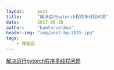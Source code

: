 ```yaml
---
layout:     post
title:      "解决运行pytorch程序多线程问题"
date:       2017-06-30
author:     "bamtercelboo"
header-img: "img/post-bg-2015.jpg"
tags:
    - 博客园
---
```


> <div>
  <a href="http://www.cnblogs.com/bamtercelboo/p/7097933.html">解决运行pytorch程序多线程问题</a></div>



